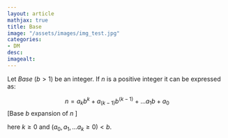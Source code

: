 ```yaml
---
layout: article
mathjax: true
title: Base
image: "/assets/images/img_test.jpg"
categories:
- DM
desc:   
imagealt: 
---
```


Let *Base* ($b>1$) be an integer. If $n$ is a positive integer it can be expressed as:

































































































































































































































































































































































$$n = {a_k}{b^k} + {a_{(k-1)}}{b^{(k-1)}} + \dots {a_1}{b} + a_0$$ \[Base $b$ expansion of $n$ \]

































































































































































































































































































































































here $k \ge 0$ and $(a_0, a_1, \dots a_k \ge 0) < b$.
































































































































































































































































































































































